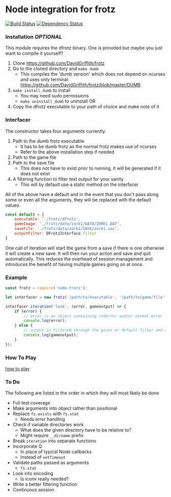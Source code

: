 # Node integration for frotz

[![Build Status](https://travis-ci.org/jwoos/javascript_frotz.svg?branch=master)](https://travis-ci.org/jwoos/javascript_frotz)
[![Dependency Status](https://dependencyci.com/github/jwoos/javascript_frotz/badge)](https://dependencyci.com/github/jwoos/javascript_frotz)

### Installation *OPTIONAL*
This module requires the dfrotz binary. One is provided but maybe you just want to compile it yourself?

1. Clone https://github.com/DavidGriffith/frotz
2. Go to the cloned directory and `make dumb`
	- This compiles the 'dumb version' which does not depend on ncurses and uses only terminal: https://github.com/DavidGriffith/frotz/blob/master/DUMB
3. `make install_dumb` to install
	- You may need sudo permissions
	- `make uninstall_dumb` to uninstall
OR
3. Copy the dfrotz executable to your path of choice and make note of it

### Interfacer
The constructor takes four arguments currently:

1. Path to the dumb frotz executable
	- It has to be dumb frotz as the normal frotz makes use of ncurses
	- Refer to the above installation step if needed
2. Path to the game file
3. Path to the save file
	- This does not have to exist prior to running, it will be generated if it does not exist
4. A filtering function to filter text output for your sanity
	- This will by default use a static method on the interfacer

All of the above have a default and in the event that you don't pass along some or even all the arguments, they will be replaced with the default values.

```js
const default = {
	executable: './frotz/dfrotz',
	gameImage: './frotz/data/zork1/DATA/ZORK1.DAT',
	saveFile: './frotz/data/zork1/SAVE/zork1.sav',
	outputFilter: DFrotzInterface.filter
}
```

One call of iteration will start the game from a save if there is one otherwise it will create a new save. It will then run your action and save and quit automatically. This reduces the overhead of session management and introduces the benefit of having multiple games going on at once.

### Example

```js
const frotz = require('node-frotz');

let interfacer = new frotz('/path/to/executable', '/path/to/game/file', '/path/to/save', aFilterFunction);

interfacer.iteration('look', (error, gameoutput) => {
	if (error) {
		// error is an object containing stderror and/or normal error
		console.log(error);
	} else {
		// output is filtered through the given or default filter and returned
		console.log(gameoutput);
	}
});
```

### How To Play
[how to play](https://github.com/DavidGriffith/frotz/blob/master/HOW_TO_PLAY)

### To Do
The following are listed in the order in which they will most likely be done

- Full test coverage
- Make arguments into object rather than positional
- Replace `fs.exists` with `fs.stat`
	- Needs error handling
- Check if variable directories work
	- What does the given directory have to be relative to?
	- Might require `__dirname` prefix
- Break `iteration` into separate functions
- Incorporate Q
	- In place of typical Node callbacks
	- Instead of `setTimeout`
- Validate paths passed as arguments
	- `fs.stat`
- Look into encoding
	- Is iconv really needed?
- Write a better filtering function
- Continuous session
